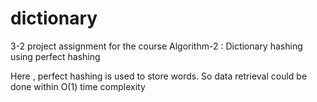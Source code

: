 # dictionary
3-2 project assignment for the course Algorithm-2 : Dictionary hashing using perfect hashing

Here , perfect hashing is used to store words. So data retrieval could be done within O(1) time complexity
